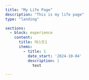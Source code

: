 ```yaml
---
title: "My Life Page"
description: "This is my life page"
type: "landing"

sections:
  - block: experience
    content:
      title: 테스트1
      items:
        - title: 1
          date_start: '2024-10-04'
          description: |
            text

---
```


